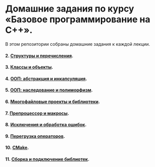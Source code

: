 # Домашние задания по курсу «Базовое программирование на C++».

В этом репозитории собраны домашние задания к каждой лекции. 

#### 2. [Структуры и перечисления](https://github.com/NewStudentOk/HWbaseC/tree/main/Less_2).
#### 3. [Классы и объекты](https://github.com/NewStudentOk/HWbaseC/tree/main/Less_3).
#### 4. [ООП: абстракция и инкапсуляция](https://github.com/NewStudentOk/HWbaseC/tree/main/Less_4).
#### 5. [ООП: наследование и полиморфизм](https://github.com/NewStudentOk/HWbaseC/tree/main/Less_5).
#### 6. [Многофайловые проекты и библиотеки](https://github.com/NewStudentOk/HWbaseC/tree/main/Less_6).
#### 7. [Препроцессор и макросы](https://github.com/NewStudentOk/HWbaseC/tree/main/Less_7).
#### 8. [Исключения и обработка ошибок](https://github.com/NewStudentOk/HWbaseC/tree/main/Less_8).
#### 9. [Перегрузка операторов](https://github.com/NewStudentOk/HWbaseC/tree/main/Less_9).
#### 10. [CMake](https://github.com/NewStudentOk/HWbaseC/tree/main/Less_10).
#### 11. [Сборка и подключение библиотек](https://github.com/NewStudentOk/HWbaseC/tree/main/Less_11).
